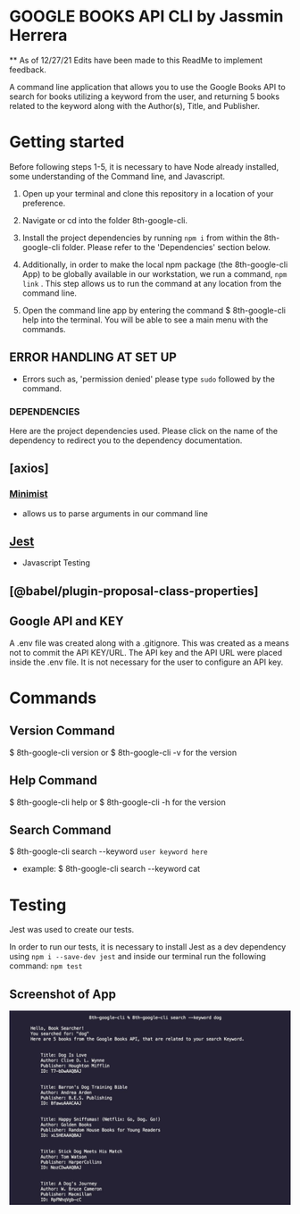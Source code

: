 # GOOGLE BOOKS API CLI by Jassmin Herrera

\*\* As of 12/27/21 Edits have been made to this ReadMe to implement feedback.

A command line application that allows you to use the Google Books API to search for books utilizing a keyword from the user, and returning 5 books related to the keyword along with the Author(s), Title, and Publisher.

# Getting started

Before following steps 1-5, it is necessary to have Node already installed, some understanding of the Command line, and Javascript.

1. Open up your terminal and clone this repository in a location of your preference.

2. Navigate or cd into the folder 8th-google-cli.

3. Install the project dependencies by running `npm i` from within the 8th-google-cli folder. Please refer to the 'Dependencies' section below.

4. Additionally, in order to make the local npm package (the 8th-google-cli App) to be globally available in our workstation, we run a command, `npm link` . This step allows us to run the command at any location from the command line.

5. Open the command line app by entering the command $ 8th-google-cli help into the terminal. You will be able to see a main menu with the commands.

## ERROR HANDLING AT SET UP

- Errors such as, 'permission denied' please type `sudo` followed by the command.

### DEPENDENCIES

Here are the project dependencies used. Please click on the name of the dependency to redirect you to the dependency documentation.

## [axios]

### [Minimist](https://www.npmjs.com/package/minimist)

- allows us to parse arguments in our command line

## [Jest](https://jestjs.io/docs/getting-started)

- Javascript Testing

## [@babel/plugin-proposal-class-properties]

## Google API and KEY

A .env file was created along with a .gitignore. This was created as a means not to commit the API KEY/URL. The API key and the API URL were placed inside the .env file. It is not necessary for the user to configure an API key.

# Commands

## Version Command

$ 8th-google-cli version or $ 8th-google-cli -v for the version

## Help Command

$ 8th-google-cli help or $ 8th-google-cli -h for the version

## Search Command

$ 8th-google-cli search --keyword `user keyword here`

- example: $ 8th-google-cli search --keyword cat

# Testing

Jest was used to create our tests.

In order to run our tests, it is necessary to install Jest as a dev dependency using `npm i --save-dev jest` and inside our terminal run the following command: `npm test`

## Screenshot of App

![CLI](screenshot.jpg)
